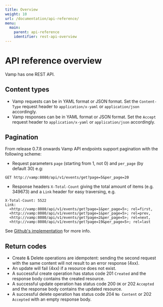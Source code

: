 ```yaml
---
title: Overview
weight: 10
url: /documentation/api-reference/
menu:
  main:
    parent: api-reference
    identifier: rest-api-overview
---
```


# API reference overview

Vamp has one REST API.

## Content types

* Vamp requests can be in YAML format or JSON format. Set the `Content-Type` request header to `application/x-yaml` or `application/json` accordingly.
* Vamp responses can be in YAML format or JSON format. Set the `Accept` request header to `application/x-yaml` or `application/json` accordingly.

## Pagination

From release 0.7.8 onwards Vamp API endpoints support pagination with the following scheme:

* Request parameters `page` (starting from 1, not 0) and `per_page` (by default 30) e.g:

```
GET http://vamp:8080/api/v1/events/get?page=5&per_page=20
```

* Response headers `X-Total-Count` giving the total amount of items (e.g. 349673) and a `Link` header for easy traversing, e.g.
```
X-Total-Count: 5522
Link: 
  <http://vamp:8080/api/v1/events/get?page=1&per_page=5>; rel=first, 
  <http://vamp:8080/api/v1/events/get?page=1&per_page=5>; rel=prev, 
  <http://vamp:8080/api/v1/events/get?page=2&per_page=5>; rel=next, 
  <http://vamp:8080/api/v1/events/get?page=19&per_page=5>; rel=last
``` 

See [Github's implementation](https://developer.github.com/guides/traversing-with-pagination/) for more info.

## Return codes

* Create & Delete operations are idempotent: sending the second request with the same content will not result to an error response (4xx).
* An update will fail (4xx) if a resource does not exist.
* A successful create operation has status code 201 `Created` and the response body contains the created resource.
* A successful update operation has status code 200 `OK` or 202 `Accepted` and the response body contains the updated resource.
* A successful delete operation has status code 204 `No Content` or 202 `Accepted` with an empty response body.
